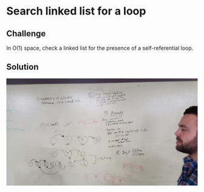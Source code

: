 # Search linked list for a loop

## Challenge
In O(1) space, check a linked list for the presence of a self-referential loop.

## Solution
![solution](https://github.com/dsnowb/data-structures-and-algorithms/blob/ll-find-loop/assets/08-ll_find_loop.jpg)
